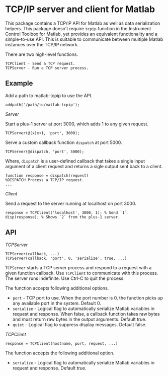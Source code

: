 TCP/IP server and client for Matlab
===================================

This package contains a TCP/IP API for Matlab as well as data serialization
helpers. This package doesn't require `tcpip` function in the Instrument
Control Toolbox for Matlab, yet provides an equivalent functionality and a
simple-to-use API. This is suitable to communicate between multiple Matlab
instances over the TCP/IP network.

There are two high-level functions.

    TCPClient - Send a TCP request.
    TCPServer - Run a TCP server process.

Example
-------

Add a path to matlab-tcpip to use the API.

    addpath('/path/to/matlab-tcpip');

_Server_

Start a plus-1 server at port 3000, which adds 1 to any given request.
 
    TCPServer(@(x)x+1, 'port', 3000);

Serve a custom callback function `dispatch` at port 5000.
 
    TCPServer(@dispatch, 'port', 5000);

Where, `dispatch` is a user-defined callback that takes a single input argument
of a client request and returns a sigle output sent back to a client.

    function response = dispatch(request)
    %DISPATCH Process a TCP/IP request.
    ...

_Client_

Send a request to the server running at localhost on port 3000.

    response = TCPClient('localhost', 3000, 1); % Send `1`.
    disp(response); % Shows `2` from the plus-1 server.

API
---

_TCPServer_

    TCPServer(callback, ...)
    TCPServer(callback, 'port', 0, 'serialize', true, ...)
 
`TCPServer` starts a TCP server process and respond to a request with a given
function callback. Use `TCPClient` to communicate with this process. The server
runs indefinite. Use Ctrl-C to quit the process.

The function accepts following additional options.

  * `port` - TCP port to use. When the port number is 0, the function picks up
             any available port in the system. Default 0.
  * `serialize` - Logical flag to automatically serialize Matlab variables in
                  request and response. When false, a callback function takes
                  raw bytes and must return raw bytes in the output arguments.
                  Default true.
  * `quiet` - Logical flag to suppress display messages. Default false.

_TCPClient_

    response = TCPClient(hostname, port, request, ...)
 
The function accepts the following additional option.
 
  * `serialize` - Logical flag to automatically serialize Matlab variables in
                  request and response. Default true.
